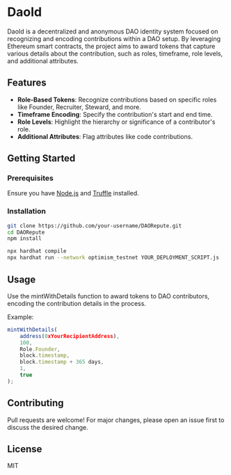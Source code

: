 # DaoId

DaoId is a decentralized and anonymous DAO identity system focused on recognizing and encoding contributions within a DAO setup. By leveraging Ethereum smart contracts, the project aims to award tokens that capture various details about the contribution, such as roles, timeframe, role levels, and additional attributes.

## Features

- **Role-Based Tokens**: Recognize contributions based on specific roles like Founder, Recruiter, Steward, and more.
- **Timeframe Encoding**: Specify the contribution's start and end time.
- **Role Levels**: Highlight the hierarchy or significance of a contributor's role.
- **Additional Attributes**: Flag attributes like code contributions.

## Getting Started

### Prerequisites

Ensure you have [Node.js](https://nodejs.org/) and [Truffle](https://www.trufflesuite.com/) installed.

### Installation

```bash
git clone https://github.com/your-username/DAORepute.git
cd DAORepute
npm install

npx hardhat compile
npx hardhat run --network optimism_testnet YOUR_DEPLOYMENT_SCRIPT.js
```


## Usage
Use the mintWithDetails function to award tokens to DAO contributors, encoding the contribution details in the process.

Example:

```js
mintWithDetails(
    address(0xYourRecipientAddress), 
    100, 
    Role.Founder, 
    block.timestamp, 
    block.timestamp + 365 days, 
    1, 
    true
);
```

## Contributing
Pull requests are welcome! For major changes, please open an issue first to discuss the desired change.

## License
MIT
